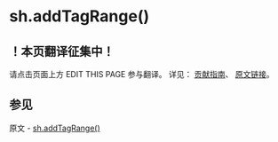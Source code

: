 # sh.addTagRange()

## ！本页翻译征集中！

请点击页面上方 EDIT THIS PAGE 参与翻译。
详见：
[贡献指南]( https://github.com/JinMuInfo/MongoDB-Manual-zh/blob/master/CONTRIBUTING.md )、
[原文链接](  https://docs.mongodb.com/manual/reference/method/sh.addTagRange/  )。

## 参见

原文 - [sh.addTagRange()]( https://docs.mongodb.com/manual/reference/method/sh.addTagRange/ )

